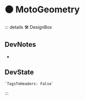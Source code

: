
# 🟠 <moto>MotoGeometry</moto>

::: details 🛠 <dev>DesignBox</dev>

## DevNotes

-

## DevState

```py
`TagsToHeaders: False`
```

:::
